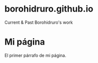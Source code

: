# borohidruro.github.io
Current &amp; Past Borohidruro's work


<!DOCTYPE html>
<html>
<body>

<h1>Mi página</h1>
<p>El primer párrafo de mi página.</p>

</body>
</html> 
